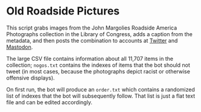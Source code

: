 # Old Roadside Pictures

This script grabs images from the John Margolies Roadside America Photographs collection in the Library of Congress, adds a caption from the metadata, and then posts the combination to accounts at [Twitter](https://twitter.com/oldroadside) and [Mastodon](https://botsin.space/@oldroadside).

The large CSV file contains information about all 11,707 items in the collection; `nogos.txt` contains the indexes of items that the bot should not tweet (in most cases, because the photographs depict racist or otherwise offensive displays).

On first run, the bot will produce an `order.txt` which contains a randomized list of indexes that the bot will subsequently follow. That list is just a flat text file and can be edited accordingly.
